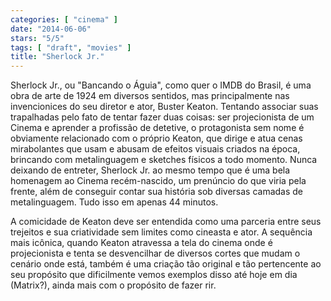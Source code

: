```yaml
---
categories: [ "cinema" ]
date: "2014-06-06"
stars: "5/5"
tags: [ "draft", "movies" ]
title: "Sherlock Jr."
---
```

Sherlock Jr., ou "Bancando o Águia", como quer o IMDB do Brasil, é
uma obra de arte de 1924 em diversos sentidos, mas principalmente nas
invencionices do seu diretor e ator, Buster Keaton. Tentando associar suas
trapalhadas pelo fato de tentar fazer duas coisas: ser projecionista de
um Cinema e aprender a profissão de detetive, o protagonista sem nome
é obviamente relacionado com o próprio Keaton, que dirige e atua cenas
mirabolantes que usam e abusam de efeitos visuais criados na época,
brincando com metalinguagem e sketches físicos a todo momento. Nunca
deixando de entreter, Sherlock Jr. ao mesmo tempo que é uma bela
homenagem ao Cinema recém-nascido, um prenúncio do que viria pela
frente, além de conseguir contar sua história sob diversas camadas de
metalinguagem. Tudo isso em apenas 44 minutos.

A comicidade de Keaton deve ser entendida como uma parceria entre
seus trejeitos e sua criatividade sem limites como cineasta e ator. A
sequência mais icônica, quando Keaton atravessa a tela do cinema onde
é projecionista e tenta se desvencilhar de diversos cortes que mudam
o cenário onde está, também é uma criação tão original e tão
pertencente ao seu propósito que dificilmente vemos exemplos disso até
hoje em dia (Matrix?), ainda mais com o propósito de fazer rir.
